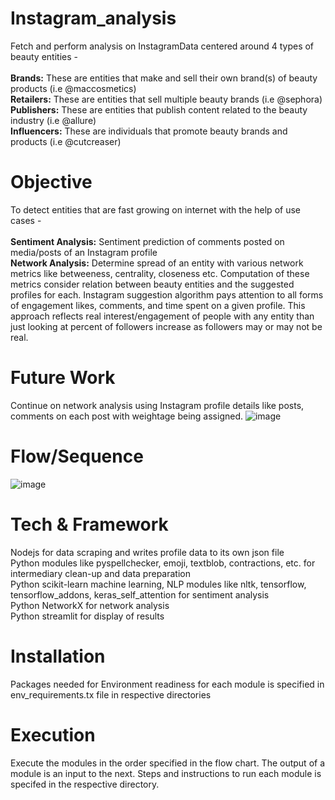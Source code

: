 # Instagram_analysis
Fetch and perform analysis on InstagramData centered around 4 types of beauty entities - <br><br>
**Brands:** These are entities that make and sell their own brand(s) of beauty products (i.e @maccosmetics) <br>
**Retailers:** These are entities that sell multiple beauty brands (i.e @sephora) <br>
**Publishers:** These are entities that publish content related to the beauty industry (i.e @allure) <br>
**Influencers:** These are individuals that promote beauty brands and products (i.e @cutcreaser) <br>

# Objective
To detect entities that are fast growing on internet with the help of use cases - <br><br>
**Sentiment Analysis:** Sentiment prediction of comments posted on media/posts of an Instagram profile <br>
**Network Analysis:** Determine spread of an entity with various network metrics like betweeness, centrality, closeness etc. Computation of these metrics consider relation between beauty entities and the suggested profiles for each. Instagram suggestion algorithm pays attention to all forms of engagement likes, comments, and time spent on a given profile. This approach reflects real interest/engagement of people with any entity than just looking at percent of followers increase as followers may or may not be real.

# Future Work 
Continue on network analysis using Instagram profile details like posts, comments on each post with weightage being assigned.
![image](https://user-images.githubusercontent.com/65956949/157179313-b41b5bc7-9f70-420b-b23f-786833df3ddd.png)


# Flow/Sequence
![image](https://user-images.githubusercontent.com/65956949/155954566-8f257d28-c29e-4c4a-a929-0f8e70cb1069.png)


# Tech & Framework
Nodejs for data scraping and writes profile data to its own json file<br>
Python modules like pyspellchecker, emoji, textblob, contractions, etc. for intermediary clean-up and data preparation<br>
Python scikit-learn machine learning, NLP modules like nltk, tensorflow, tensorflow_addons, keras_self_attention for sentiment analysis<br>
Python NetworkX for network analysis<br>
Python streamlit for display of results

# Installation
Packages needed for Environment readiness for each module is specified in env_requirements.tx file in respective directories

# Execution
Execute the modules in the order specified in the flow chart. The output of a module is an input to the next. Steps and instructions to run each module is specifed in the respective directory.

